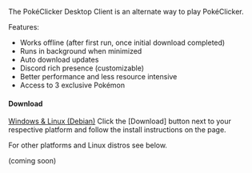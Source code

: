 The PokéClicker Desktop Client is an alternate way to play PokéClicker.

Features:
- Works offline (after first run, once initial download completed)
- Runs in background when minimized
- Auto download updates
- Discord rich presence (customizable)
- Better performance and less resource intensive
- Access to 3 exclusive Pokémon

#### Download

[Windows & Linux (Debian)](https://github.com/RedSparr0w/Pokeclicker-desktop/releases/latest)
Click the [Download] button next to your respective platform and follow the install instructions on the page.

For other platforms and Linux distros see below.

(coming soon)
